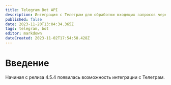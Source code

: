 ```yaml
---
title: Telegram Bot API
description: Интеграция с Телеграм для обработки входящих запросов через Телеграм бота
published: false
date: 2023-11-20T13:04:34.365Z
tags: telegram, bot
editor: markdown
dateCreated: 2023-11-02T17:54:58.428Z
---
```


# Введение
Начиная с релиза 4.5.4 появилась возможность интеграции с Телеграм.